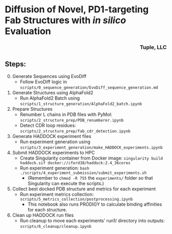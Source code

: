 # Diffusion of Novel, PD1-targeting Fab Structures with _in silico_ Evaluation

<h3 align="right">Tuple, LLC</h3>

## Steps:
0. Generate Sequences using EvoDiff
    - Follow EvoDiff logic in `scripts/0_sequence_generation/EvoDiff_sequence_generation.md`
1. Generate Structures using AlphaFold2
    - Run AlphaFold2 Batch using `scripts/1_structure_generation/AlphaFold2_batch.ipynb`
2. Prepare Structures
    - Renumber L chains in PDB files with PyMol: `scripts/2_structure_prep/PDB_renumberer.ipynb`
    - Detect CDR loop residues: `scripts/2_structure_prep/fab_cdr_detection.ipynb`
3. Generate HADDOCK experiment files
    - Run experiment generation using `scripts/3_experiment_generation/make_HADDOCK_experiments.ipynb`
4. Submit HADDOCK experiments to HPC
    - Create Singularity container from Docker image: `singularity build haddock.sif docker://cford38/haddock:2.4_36cores`
    - Run experiment generation: `bash ./scripts/4_experiment_submission/submit_experiments.sh`
        - (Remember to `chmod -R 755` the `experiments/` folder so that Singularity can execute the scripts.)
5. Collect best docked PDB structure and metrics for each experiment
    - Run experiment metrics collection: `scripts/5_metrics_collection/postprocessing.ipynb`
        - This notebook also runs PRODIGY to calculate binding affinities for each structure.
6. Clean up HADDOCK run files
    - Run cleanup to move each experiments' run1/ directory into outputs: `scripts/6_cleanup/cleanup.ipynb`
